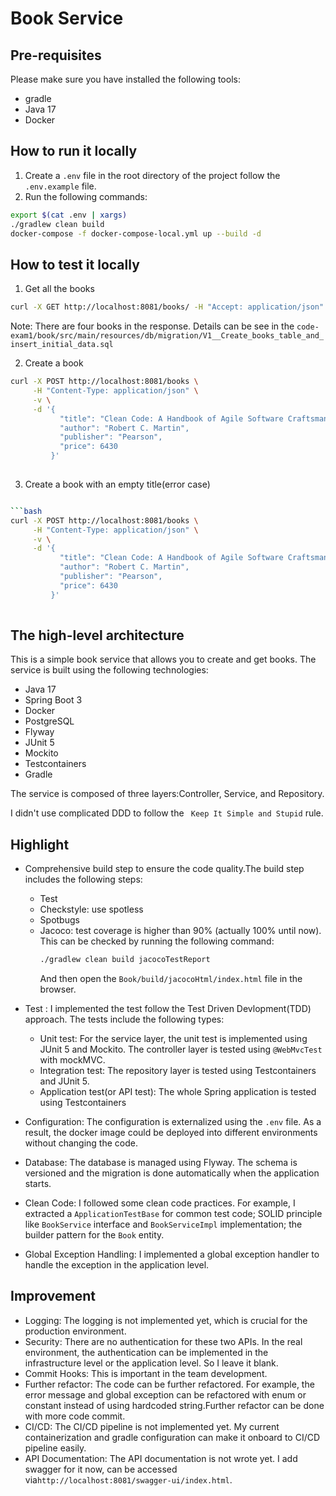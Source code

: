 # Book Service

## Pre-requisites

Please make sure you have installed the following tools:

- gradle
- Java 17
- Docker

## How to run it locally

1. Create a `.env` file in the root directory of the project follow the `.env.example` file.
2. Run the following commands:

```bash
export $(cat .env | xargs)
./gradlew clean build
docker-compose -f docker-compose-local.yml up --build -d
```

## How to test it locally

1. Get all the books

```bash
curl -X GET http://localhost:8081/books/ -H "Accept: application/json"
```

Note: There are four books in the response. Details can be see in
the ``code-exam1/book/src/main/resources/db/migration/V1__Create_books_table_and_insert_initial_data.sql``

2. Create a book

```bash
curl -X POST http://localhost:8081/books \
     -H "Content-Type: application/json" \
     -v \
     -d '{
           "title": "Clean Code: A Handbook of Agile Software Craftsmanship",
           "author": "Robert C. Martin",
           "publisher": "Pearson",
           "price": 6430
         }'
        
```

3. Create a book with an empty title(error case)

```bash

```bash
curl -X POST http://localhost:8081/books \
     -H "Content-Type: application/json" \
     -v \
     -d '{
           "title": "Clean Code: A Handbook of Agile Software Craftsmanship",
           "author": "Robert C. Martin",
           "publisher": "Pearson",
           "price": 6430
         }'
        
```

## The high-level architecture

This is a simple book service that allows you to create and get books. The service is built using the following
technologies:

- Java 17
- Spring Boot 3
- Docker
- PostgreSQL
- Flyway
- JUnit 5
- Mockito
- Testcontainers
- Gradle

The service is composed of three layers:Controller, Service, and Repository.

I didn't use complicated DDD to follow the `` Keep It Simple and Stupid`` rule.

## Highlight

- Comprehensive build step to ensure the code quality.The build step includes the following steps:
    - Test
    - Checkstyle: use spotless
    - Spotbugs
    - Jacoco: test coverage is higher than 90% (actually 100% until now). This can be checked by running the following
      command:
      ```bash
      ./gradlew clean build jacocoTestReport
      ```
      And then open the ``Book/build/jacocoHtml/index.html`` file in the browser.

- Test : I implemented the test follow the Test Driven Devlopment(TDD) approach. The tests include the following types:
    - Unit test: For the service layer, the unit test is implemented using JUnit 5 and Mockito. The controller layer is
      tested using ``@WebMvcTest`` with mockMVC.
    - Integration test: The repository layer is tested using Testcontainers and JUnit 5.
    - Application test(or API test): The whole Spring application is tested using Testcontainers
- Configuration: The configuration is externalized using the `.env` file. As a result, the docker image could be
  deployed into different environments without changing the code.
- Database: The database is managed using Flyway. The schema is versioned and the migration is done automatically when
  the application starts.
- Clean Code: I followed some clean code practices. For example, I extracted a ``ApplicationTestBase`` for common test
  code; SOLID principle like ``BookService`` interface and ``BookServiceImpl`` implementation; the builder pattern for
  the ``Book`` entity.
- Global Exception Handling: I implemented a global exception handler to handle the exception in the application level.

## Improvement

- Logging: The logging is not implemented yet, which is crucial for the production environment.
- Security: There are no authentication for these two APIs. In the real environment, the authentication can be
  implemented in the infrastructure level or the application level. So I leave it blank.
- Commit Hooks: This is important in the team development.
- Further refactor: The code can be further refactored. For example, the error message and global exception can be
  refactored with enum or constant instead of using hardcoded string.Further refactor can be done with more code commit.
- CI/CD: The CI/CD pipeline is not implemented yet. My current containerization and gradle configuration can make it
  onboard to CI/CD pipeline easily.
- API Documentation: The API documentation is not wrote yet. I add swagger for it now, can be accessed
  via``http://localhost:8081/swagger-ui/index.html``.
